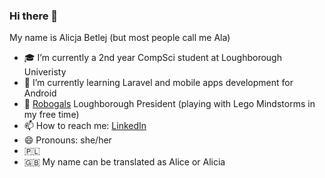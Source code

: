 ### Hi there 👋

<!--
**abetlej/abetlej** is a ✨ _special_ ✨ repository because its `README.md` (this file) appears on your GitHub profile. -->

My name is Alicja Betlej (but most people call me Ala)

- 🎓 I’m currently a 2nd year CompSci student at Loughborough Univeristy
- 🌱 I’m currently learning Laravel and mobile apps development for Android
- 🤖 [Robogals](https://robogals.org/) Loughborough President (playing with Lego Mindstorms in my free time)
- 📫 How to reach me: [LinkedIn](https://www.linkedin.com/in/alicja-betlej/)
- 😄 Pronouns: she/her
- 🇵🇱
- :uk: My name can be translated as Alice or Alicia
